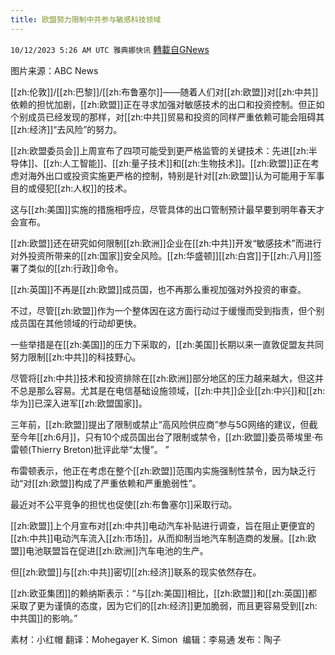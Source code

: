 ```yaml
---
title: 欧盟努力限制中共参与敏感科技领域
---
```

`10/12/2023 5:26 AM UTC 雅典娜快讯` [轉載自GNews](https://gnews.org/articles/1822479)

图片来源：ABC News

[[zh:伦敦]]/[[zh:巴黎]]/[[zh:布鲁塞尔]]——随着人们对[[zh:欧盟]]对[[zh:中共]]依赖的担忧加剧，[[zh:欧盟]]正在寻求加强对敏感技术的出口和投资控制。但正如个别成员已经发现的那样，对[[zh:中共]]贸易和投资的同样严重依赖可能会阻碍其[[zh:经济]]“去风险”的努力。

[[zh:欧盟委员会]]上周宣布了四项可能受到更严格监管的关键技术：先进[[zh:半导体]]、[[zh:人工智能]]、[[zh:量子技术]]和[[zh:生物技术]]。[[zh:欧盟]]正在考虑对海外出口或投资实施更严格的控制，特别是针对[[zh:欧盟]]认为可能用于军事目的或侵犯[[zh:人权]]的技术。

这与[[zh:美国]]实施的措施相呼应，尽管具体的出口管制预计最早要到明年春天才会宣布。

[[zh:欧盟]]还在研究如何限制[[zh:欧洲]]企业在[[zh:中共]]开发“敏感技术”而进行对外投资所带来的[[zh:国家]]安全风险。[[zh:华盛顿]][[zh:白宫]]于[[zh:八月]]签署了类似的[[zh:行政]]命令。

[[zh:英国]]不再是[[zh:欧盟]]成员国，也不再那么重视加强对外投资的审查。

不过，尽管[[zh:欧盟]]作为一个整体因在这方面行动过于缓慢而受到指责，但个别成员国在其他领域的行动却更快。

一些举措是在[[zh:美国]]的压力下采取的，[[zh:美国]]长期以来一直敦促盟友共同努力限制[[zh:中共]]的科技野心。

尽管将[[zh:中共]]技术和投资排除在[[zh:欧洲]]部分地区的压力越来越大，但这并不总是那么容易。尤其是在电信基础设施领域，[[zh:中共]]企业[[zh:中兴]]和[[zh:华为]]已深入进军[[zh:欧盟国家]]。

三年前，[[zh:欧盟]]提出了限制或禁止“高风险供应商”参与5G网络的建议，但截至今年[[zh:6月]]，只有10个成员国出台了限制或禁令，[[zh:欧盟]]委员蒂埃里·布雷顿(Thierry Breton)批评此举“太慢”。 ”

布雷顿表示，他正在考虑在整个[[zh:欧盟]]范围内实施强制性禁令，因为缺乏行动“对[[zh:欧盟]]构成了严重依赖和严重脆弱性”。

最近对不公平竞争的担忧也促使[[zh:布鲁塞尔]]采取行动。

[[zh:欧盟]]上个月宣布对[[zh:中共]]电动汽车补贴进行调查，旨在阻止更便宜的[[zh:中共]]电动汽车流入[[zh:市场]]，从而抑制当地汽车制造商的发展。[[zh:欧盟]]电池联盟旨在促进[[zh:欧洲]]汽车电池的生产。

但[[zh:欧盟]]与[[zh:中共]]密切[[zh:经济]]联系的现实依然存在。

[[zh:欧亚集团]]的赖纳斯表示：“与[[zh:美国]]相比，[[zh:欧盟]]和[[zh:英国]]都采取了更为谨慎的态度，因为它们的[[zh:经济]]更加脆弱，而且更容易受到[[zh:中共国]]的影响。”

素材：小红帽  翻译：Mohegayer K. Simon   编辑：李易通  发布：陶子


